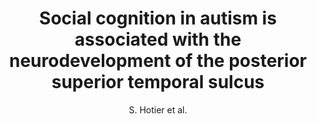 ---
cat: gaia
subcat: architecture
bestof: false
author: S. Hotier et al.
title: Social cognition in autism is associated with the neurodevelopment of the posterior superior temporal sulcus
journal: Acta Psychiatrica Scandinavica
year: 2017
type: article
doi: 10.1111/acps.12814
---
